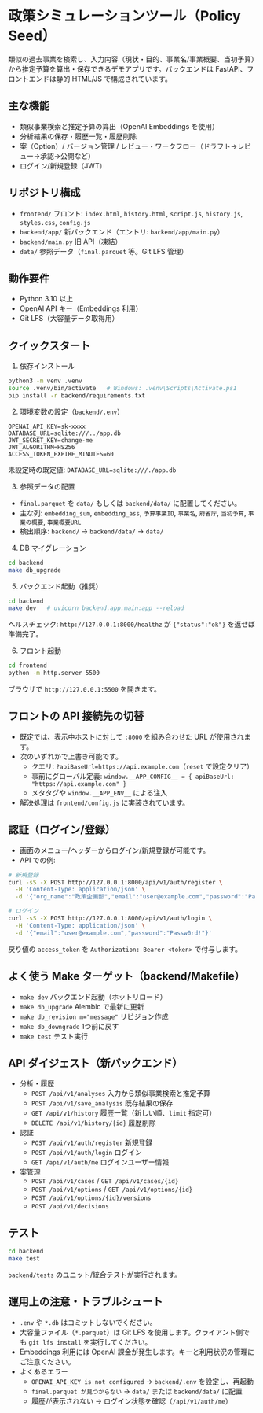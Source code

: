 # 政策シミュレーションツール（Policy Seed）

類似の過去事業を検索し、入力内容（現状・目的、事業名/事業概要、当初予算）から推定予算を算出・保存できるデモアプリです。バックエンドは FastAPI、フロントエンドは静的 HTML/JS で構成されています。

## 主な機能
- 類似事業検索と推定予算の算出（OpenAI Embeddings を使用）
- 分析結果の保存・履歴一覧・履歴削除
- 案（Option）/ バージョン管理 / レビュー・ワークフロー（ドラフト→レビュー→承認→公開など）
- ログイン/新規登録（JWT）

## リポジトリ構成
- `frontend/` フロント: `index.html`, `history.html`, `script.js`, `history.js`, `styles.css`, `config.js`
- `backend/app/` 新バックエンド（エントリ: `backend/app/main.py`）
- `backend/main.py` 旧 API（凍結）
- `data/` 参照データ（`final.parquet` 等。Git LFS 管理）

## 動作要件
- Python 3.10 以上
- OpenAI API キー（Embeddings 利用）
- Git LFS（大容量データ取得用）

## クイックスタート
1) 依存インストール
```bash
python3 -m venv .venv
source .venv/bin/activate   # Windows: .venv\Scripts\Activate.ps1
pip install -r backend/requirements.txt
```

2) 環境変数の設定（`backend/.env`）
```env
OPENAI_API_KEY=sk-xxxx
DATABASE_URL=sqlite:///../app.db
JWT_SECRET_KEY=change-me
JWT_ALGORITHM=HS256
ACCESS_TOKEN_EXPIRE_MINUTES=60
```
未設定時の既定値: `DATABASE_URL=sqlite:///./app.db`

3) 参照データの配置
- `final.parquet` を `data/` もしくは `backend/data/` に配置してください。
- 主な列: `embedding_sum`, `embedding_ass`, `予算事業ID`, `事業名`, `府省庁`, `当初予算`, `事業の概要`, `事業概要URL`
- 検出順序: `backend/` → `backend/data/` → `data/`

4) DB マイグレーション
```bash
cd backend
make db_upgrade
```

5) バックエンド起動（推奨）
```bash
cd backend
make dev   # uvicorn backend.app.main:app --reload
```
ヘルスチェック: `http://127.0.0.1:8000/healthz` が `{"status":"ok"}` を返せば準備完了。

6) フロント起動
```bash
cd frontend
python -m http.server 5500
```
ブラウザで `http://127.0.0.1:5500` を開きます。

## フロントの API 接続先の切替
- 既定では、表示中ホストに対して `:8000` を組み合わせた URL が使用されます。
- 次のいずれかで上書き可能です。
  - クエリ: `?apiBaseUrl=https://api.example.com`（`reset` で設定クリア）
  - 事前にグローバル定義: `window.__APP_CONFIG__ = { apiBaseUrl: "https://api.example.com" }`
  - メタタグや `window.__APP_ENV__` による注入
- 解決処理は `frontend/config.js` に実装されています。

## 認証（ログイン/登録）
- 画面のメニュー/ヘッダーからログイン/新規登録が可能です。
- API での例:
```bash
# 新規登録
curl -sS -X POST http://127.0.0.1:8000/api/v1/auth/register \
  -H 'Content-Type: application/json' \
  -d '{"org_name":"政策企画部","email":"user@example.com","password":"Passw0rd!","role":"analyst"}'

# ログイン
curl -sS -X POST http://127.0.0.1:8000/api/v1/auth/login \
  -H 'Content-Type: application/json' \
  -d '{"email":"user@example.com","password":"Passw0rd!"}'
```
戻り値の `access_token` を `Authorization: Bearer <token>` で付与します。

## よく使う Make ターゲット（backend/Makefile）
- `make dev` バックエンド起動（ホットリロード）
- `make db_upgrade` Alembic で最新に更新
- `make db_revision m="message"` リビジョン作成
- `make db_downgrade` 1つ前に戻す
- `make test` テスト実行

## API ダイジェスト（新バックエンド）
- 分析・履歴
  - `POST /api/v1/analyses` 入力から類似事業検索と推定予算
  - `POST /api/v1/save_analysis` 既存結果の保存
  - `GET /api/v1/history` 履歴一覧（新しい順、`limit` 指定可）
  - `DELETE /api/v1/history/{id}` 履歴削除
- 認証
  - `POST /api/v1/auth/register` 新規登録
  - `POST /api/v1/auth/login` ログイン
  - `GET /api/v1/auth/me` ログインユーザー情報
- 案管理
  - `POST /api/v1/cases` / `GET /api/v1/cases/{id}`
  - `POST /api/v1/options` / `GET /api/v1/options/{id}`
  - `POST /api/v1/options/{id}/versions`
  - `POST /api/v1/decisions`

## テスト
```bash
cd backend
make test
```
`backend/tests` のユニット/統合テストが実行されます。

## 運用上の注意・トラブルシュート
- `.env` や `*.db` はコミットしないでください。
- 大容量ファイル（`*.parquet`）は Git LFS を使用します。クライアント側でも `git lfs install` を実行してください。
- Embeddings 利用には OpenAI 課金が発生します。キーと利用状況の管理にご注意ください。
- よくあるエラー
  - `OPENAI_API_KEY is not configured` → `backend/.env` を設定し、再起動
  - `final.parquet が見つからない` → `data/` または `backend/data/` に配置
  - 履歴が表示されない → ログイン状態を確認（`/api/v1/auth/me`）

